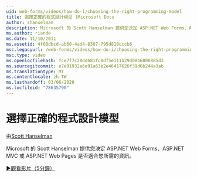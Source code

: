 ```yaml
---
uid: web-forms/videos/how-do-i/choosing-the-right-programming-model
title: 選擇正確的程式設計模型 |Microsoft Docs
author: shanselman
description: Microsoft 的 Scott Hanselman 提供您決定 ASP.NET Web Forms、ASP.NET MVC 或 ASP.NET Web Pages 是否適合您所需的資訊。
ms.author: riande
ms.date: 11/10/2011
ms.assetid: 4f08dbcd-ab60-4ad4-8387-795d810cccb6
msc.legacyurl: /web-forms/videos/how-do-i/choosing-the-right-programming-model
msc.type: video
ms.openlocfilehash: fce7f7c28dd681fc8df5e111b29d08b6000885d3
ms.sourcegitcommit: e7e91932a6e91a63e2e46417626f39d6b244a3ab
ms.translationtype: MT
ms.contentlocale: zh-TW
ms.lasthandoff: 03/06/2020
ms.locfileid: "78635790"
---
```

# <a name="choosing-the-right-programming-model"></a>選擇正確的程式設計模型

由[Scott Hanselman](https://github.com/shanselman)

Microsoft 的 Scott Hanselman 提供您決定 ASP.NET Web Forms、ASP.NET MVC 或 ASP.NET Web Pages 是否適合您所需的資訊。

[&#9654;觀看影片（5分鐘）](https://channel9.msdn.com/Blogs/ASP-NET-Site-Videos/choosing-the-right-programming-model)
